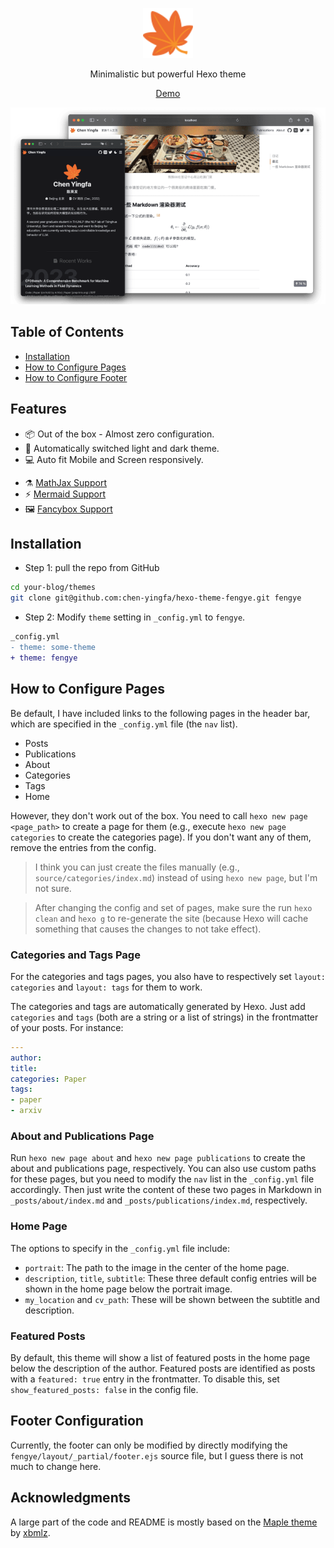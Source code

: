 <p align='center'>
  <img src='source/images/logo.svg' alt='Hexo-theme-fengye' width='80'/>
</p>

<p align='center'>
Minimalistic but powerful Hexo theme
</p>


<p align='center'>
<a href="https://chen-yingfa.github.io">Demo</a>
</p>

<img src="source/images/Fengye.png">

## Table of Contents

- [Installation](#installation)
- [How to Configure Pages](#how-to-configure-pages)
- [How to Configure Footer](#footer-configuration)

## Features

- 📦 Out of the box - Almost zero configuration.
- 🎨 Automatically switched light and dark theme.
- 💻 Auto fit Mobile and Screen responsively.
<!-- - 💹 Baidu/Google Analytics -->
- ⚗️ [MathJax Support](http://docs.mathjax.org/en/latest/)
- ⚡️ [Mermaid Support](https://mermaid-js.github.io/mermaid)
- 🖼️ [Fancybox Support](https://fancyapps.com/docs/ui/fancybox)
<!-- - 🦜 [Giscus Support](https://giscus.app/zh-CN) -->
<!-- - 📊 [ECharts Support](https://echarts.apache.org/) -->

## Installation

- Step 1: pull the repo from GitHub

```bash
cd your-blog/themes
git clone git@github.com:chen-yingfa/hexo-theme-fengye.git fengye
```

- Step 2: Modify `theme` setting in `_config.yml` to `fengye`.

```diff
_config.yml
- theme: some-theme
+ theme: fengye
```

## How to Configure Pages

Be default, I have included links to the following pages in the header bar, which are specified in the `_config.yml` file (the `nav` list).

- Posts
- Publications
- About
- Categories
- Tags
- Home

However, they don't work out of the box. You need to call `hexo new page <page_path>` to create a page for them (e.g., execute `hexo new page categories` to create the categories page). If you don't want any of them, remove the entries from the config.

> I think you can just create the files manually (e.g., `source/categories/index.md`) instead of using `hexo new page`, but I'm not sure.

> After changing the config and set of pages, make sure the run `hexo clean` and `hexo g` to re-generate the site (because Hexo will cache something that causes the changes to not take effect).

### Categories and Tags Page

For the categories and tags pages, you also have to respectively set `layout: categories` and `layout: tags` for them to work.

The categories and tags are automatically generated by Hexo. Just add `categories` and `tags` (both are a string or a list of strings) in the frontmatter of your posts. For instance:

```yml
---
author:
title:
categories: Paper
tags:
- paper
- arxiv
```

### About and Publications Page

Run `hexo new page about` and `hexo new page publications` to create the about and publications page, respectively. You can also use custom paths for these pages, but you need to modify the `nav` list in the `_config.yml` file accordingly. Then just write the content of these two pages in Markdown in `_posts/about/index.md` and `_posts/publications/index.md`, respectively.

### Home Page

The options to specify in the `_config.yml` file include:

- `portrait`: The path to the image in the center of the home page.
- `description`, `title`, `subtitle`: These three default config entries will be shown in the home page below the portrait image.
- `my_location` and `cv_path`: These will be shown between the subtitle and description.

### Featured Posts

By default, this theme will show a list of featured posts in the home page below the description of the author. Featured posts are identified as posts with a `featured: true` entry in the frontmatter. To disable this, set `show_featured_posts: false` in the config file.

## Footer Configuration

Currently, the footer can only be modified by directly modifying the `fengye/layout/_partial/footer.ejs` source file, but I guess there is not much to change here.

## Acknowledgments

A large part of the code and README is mostly based on the [Maple theme](https://www.github.com/xbmlz/hexo-theme-maple) by [xbmlz](https://www.github.com/xbmlz). 
